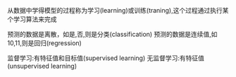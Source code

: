 从数据中学得模型的过程称为学习(learning)或训练(traning),这个过程通过执行某个学习算法来完成

预测的数据是离散，如是,否,则是分类(classification)
预测的数据是连续值,如10,11,则是回归(regression)

监督学习:有特征值和目标值(supervised learning)
无监督学习:有特征值(unsupervised learning)